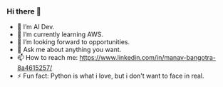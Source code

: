 ### Hi there 👋


- 🔭 I’m AI Dev.
- 🌱 I’m currently learning AWS.
- 👯 I’m looking forward to opportunities.
- 💬 Ask me about anything you want.
- 📫 How to reach me: https://www.linkedin.com/in/manav-bangotra-8a4615257/
- ⚡ Fun fact: Python is what i love, but i don't want to face in real.

